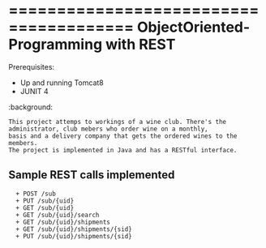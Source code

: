 =======================================
 ObjectOriented-Programming with REST
=======================================


Prerequisites:

+ Up and running Tomcat8
+ JUNIT 4



:background:

    This project attemps to workings of a wine club. There's the administrator, club mebers who order wine on a monthly,
    basis and a delivery company that gets the ordered wines to the members.
    The project is implemented in Java and has a RESTful interface. 


Sample REST calls implemented 
-----------------------------

      + POST /sub
      + PUT /sub/{uid}
      + GET /sub/{uid}
      + GET /sub/{uid}/search
      + GET /sub/{uid}/shipments
      + GET /sub/{uid}/shipments/{sid}
      + PUT /sub/{uid}/shipments/{sid}
